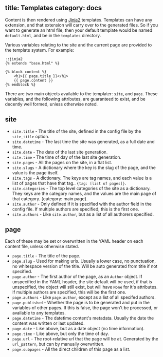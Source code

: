 title: Templates
category: docs
---
Content is then rendered using [Jinja2][] templates. Templates can have any extension, and that extension will carry over to the generated files. So if you want to generate an html file, then your default template would be named `default.html`, and be in the `templates` directory.

Various variables relating to the site and the current page are provided to the
template system. For example:

    ::jinja2
    {% extends "base.html" %}

    {% block content %}
        <h1>{{ page.title }}</h1>
        {{ page.content }}
    {% endblock %}

There are two main objects available to the templater: `site`, and `page`.
These variables, and the following attributes, are guaranteed to exist, and be
decently well formed, unless otherwise noted.

[Jinja2]:http://jinja.pocoo.org/

## site
-   `site.title` - The title of the site, defined in the config file by the
    `site_title` option.
-   `site.datetime` - The last time the site was generated, as a full date and time.
-   `site.date` - The date of the last site generation.
-   `site.time` - The time of day of the last site generation.
-   `site.pages` - All the pages on the site, in a flat list.
-   `site.slugs` - A dictionary where the key is the slug of the page, and the
    value is the page itself.
-   `site.tags` - A dictionary. The keys are tag names, and each value is a
    list of pages that have that tag.. `{tag: [list of pages]}`.
-   `site.categories` - The top level categories of the site as a dictionary.
    They keys are the category names, and the values are the main page of that
    category.  {category: main page}.
-   `site.author` - Only defined if it is specified with the author field in
    the config file. If multiple authors are specified, this is the first one.
-   `site.authors` - Like `site.author`, but as a list of all authorers
    specified.

## page
Each of these may be set or overwritten in the YAML header on each content
file, unless otherwise stated.

-   `page.title` - The title of the page.
-   `page.slug` - Used for making urls. Usually a lower case, no punctuation,
    no whitespace version of the title. Will be auto generated from title if
    not specified.
-   `page.author` - The first author of the page, as an `Author` object. If
    unspecified in the YAML header, the site default will be used, if that is
    unspecified, the object will still exist, but will have `None` for it's
    attributes. If multiple authors are specified, this will be the first one.
-   `page.authors` - Like `page.author`, except as a list of all specifed
    authors.
-   `page.published` - Whether the page is to be generated and put in the
    variables of other pages. If this is false, the page won't be processed, or
    available to any templates.
-   `page.datetime` - The datetime content's metadata. Usually the date the
    content was written or last updated.
-   `page.date` - Like above, but as a date object (no time information).
-   `page.time` - Like above, but only the time of day.
-   `page.url` - The root-relative url that the page will be at. Generated by
    the `url_pattern`, but can by manually overwritten.
-   `page.subpages` - All the direct children of this page as a list.
